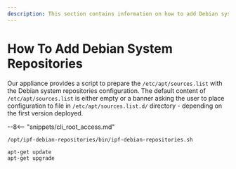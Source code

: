 ```yaml
---
description: This section contains information on how to add Debian system repositories for updates.
---
```


# How To Add Debian System Repositories

Our appliance provides a script to prepare the `/etc/apt/sources.list` with
the Debian system repositories configuration. The default content of
`/etc/apt/sources.list` is either empty or a banner asking the user to place
configuration to file in `/etc/apt/sources.list.d/` directory - depending on
the first version deployed.

--8<-- "snippets/cli_root_access.md"

```shell title="Enable system repositories"
/opt/ipf-debian-repositories/bin/ipf-debian-repositories.sh
```

```shell title="Install updates"
apt-get update
apt-get upgrade
```
